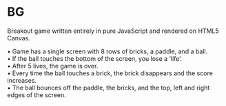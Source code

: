 # BG
Breakout game written entirely in pure JavaScript and rendered on HTML5 Canvas.

• Game has a single screen with 8 rows of bricks, a paddle, and a ball.  <br>
• If the ball touches the bottom of the screen, you lose a ‘life’. <br>
• After 5 lives, the game is over.  <br>
• Every time the ball touches a brick, the brick disappears and the score increases.  <br>
• The ball bounces off the paddle, the bricks, and the top, left and right edges of the screen.
